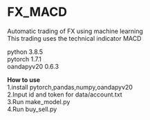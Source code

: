 # FX_MACD
Automatic trading of FX using machine learning  
This trading uses the technical indicator MACD

python 3.8.5  
pytorch 1.7.1  
oandapyv20 0.6.3

**How to use**   
1.install pytorch,pandas,numpy,oandapyv20  
2.Input id and token for data/account.txt  
3.Run make_model.py  
4.Run buy_sell.py  